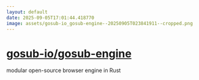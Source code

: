 ```yaml
---
layout: default
date: 2025-09-05T17:01:44.418770
image: assets/gosub-io_gosub-engine--20250905T023841911--cropped.png
---
```


# [gosub-io/gosub-engine](https://github.com/gosub-io/gosub-engine)

modular open-source browser engine in Rust

